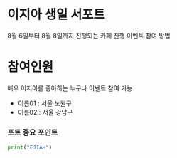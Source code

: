 
이지아 생일 서포트
====
8월 6일부터 8월 8일까지 진행되는 카페 진행 이벤트 참여 방법

# 참여인원
배우 이지아를 좋아하는 누구나 이벤트 참여 가능

- 이름01 : 서울 노원구
- 이름02 : 서울 강남구

### 포트 중요 포인트

```python
print("EJIAH")
```
